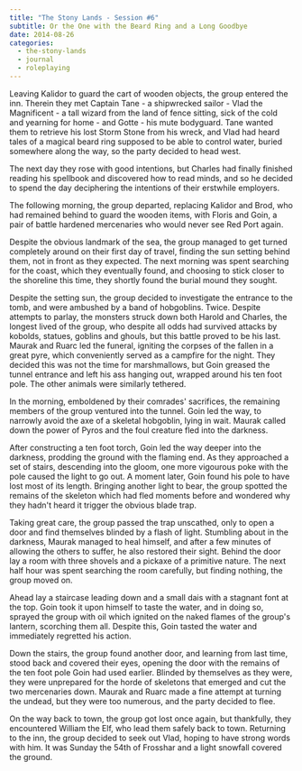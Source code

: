 ```yaml
---
title: "The Stony Lands - Session #6"
subtitle: Or the One with the Beard Ring and a Long Goodbye
date: 2014-08-26
categories:
  - the-stony-lands
  - journal
  - roleplaying
---
```


Leaving Kalidor to guard the cart of wooden objects, the group entered the inn.
Therein they met Captain Tane - a shipwrecked sailor - Vlad the Magnificent - a
tall wizard from the land of fence sitting, sick of the cold and yearning for
home - and Gotte - his mute bodyguard. Tane wanted them to retrieve his lost
Storm Stone from his wreck, and Vlad had heard tales of a magical beard ring
supposed to be able to control water, buried somewhere along the way, so the
party decided to head west.

The next day they rose with good intentions, but Charles had finally finished
reading his spellbook and discovered how to read minds, and so he decided to
spend the day deciphering the intentions of their erstwhile employers.

The following morning, the group departed, replacing Kalidor and Brod, who had
remained behind to guard the wooden items, with Floris and Goin, a pair of
battle hardened mercenaries who would never see Red Port again.

Despite the obvious landmark of the sea, the group managed to get turned
completely around on their first day of travel, finding the sun setting behind
them, not in front as they expected. The next morning was spent searching for
the coast, which they eventually found, and choosing to stick closer to the
shoreline this time, they shortly found the burial mound they sought.

Despite the setting sun, the group decided to investigate the entrance to the
tomb, and were ambushed by a band of hobgoblins. Twice. Despite attempts to
parlay, the monsters struck down both Harold and Charles, the longest lived of
the group, who despite all odds had survived attacks by kobolds, statues,
goblins and ghouls, but this battle proved to be his last. Maurak and Ruarc led
the funeral, igniting the corpses of the fallen in a great pyre, which
conveniently served as a campfire for the night. They decided this was not the
time for marshmallows, but Goin greased the tunnel entrance and left his ass
hanging out, wrapped around his ten foot pole. The other animals were similarly
tethered.

In the morning, emboldened by their comrades' sacrifices, the remaining members
of the group ventured into the tunnel. Goin led the way, to narrowly avoid the
axe of a skeletal hobgoblin, lying in wait. Maurak called down the power of
Pyros and the foul creature fled into the darkness.

After constructing a ten foot torch, Goin led the way deeper into the darkness,
prodding the ground with the flaming end. As they approached a set of stairs,
descending into the gloom, one more vigourous poke with the pole caused the
light to go out. A moment later, Goin found his pole to have lost most of its
length. Bringing another light to bear, the group spotted the remains of the
skeleton which had fled moments before and wondered why they hadn't heard it
trigger the obvious blade trap.

Taking great care, the group passed the trap unscathed, only to open a door and
find themselves blinded by a flash of light. Stumbling about in the darkness,
Maurak managed to heal himself, and after a few minutes of allowing the others
to suffer, he also restored their sight. Behind the door lay a room with three
shovels and a pickaxe of a primitive nature. The next half hour was spent
searching the room carefully, but finding nothing, the group moved on.

Ahead lay a staircase leading down and a small dais with a stagnant font at the
top. Goin took it upon himself to taste the water, and in doing so, sprayed the
group with oil which ignited on the naked flames of the group's lantern,
scorching them all. Despite this, Goin tasted the water and immediately
regretted his action.

Down the stairs, the group found another door, and learning from last time,
stood back and covered their eyes, opening the door with the remains of the ten
foot pole Goin had used earlier. Blinded by themselves as they were, they were
unprepared for the horde of skeletons that emerged and cut the two mercenaries
down. Maurak and Ruarc made a fine attempt at turning the undead, but they were
too numerous, and the party decided to flee.

On the way back to town, the group got lost once again, but thankfully, they
encountered William the Elf, who lead them safely back to town. Returning to the
inn, the group decided to seek out Vlad, hoping to have strong words with him.
It was Sunday the 54th of Frosshar and a light snowfall covered the ground.
